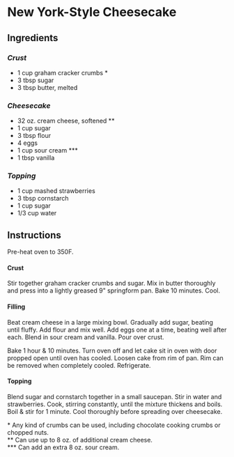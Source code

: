 # New York-Style Cheesecake

## Ingredients
### *Crust*
- 1 cup graham cracker crumbs *
- 3 tbsp sugar
- 3 tbsp butter, melted

### *Cheesecake*
- 32 oz. cream cheese, softened **
- 1 cup sugar
- 3 tbsp flour
- 4 eggs
- 1 cup sour cream ***
- 1 tbsp vanilla

### *Topping*
- 1 cup mashed strawberries
- 3 tbsp cornstarch
- 1 cup sugar
- 1/3 cup water

## Instructions
Pre-heat oven to 350F.

#### Crust
Stir together graham cracker crumbs and sugar. Mix in butter thoroughly and press into a lightly greased 9" springform pan. Bake 10 minutes. Cool.
#### Filling
Beat cream cheese in a large mixing bowl. Gradually add sugar, beating until fluffy. Add flour and mix well. 
Add eggs one at a time, beating well after each. Blend in sour cream and vanilla. Pour over crust.

Bake 1 hour & 10 minutes. Turn oven off and let cake sit in oven with door propped open until oven has cooled. Loosen cake from rim of pan. Rim can be removed when completely cooled. Refrigerate.

#### Topping
Blend sugar and cornstarch together in a small saucepan. Stir in water and strawberries. Cook, stirring constantly, until the mixture thickens and boils. Boil & stir for 1 minute. Cool thoroughly before spreading over cheesecake. 

\* Any kind of crumbs can be used, including chocolate cooking crumbs or chopped nuts.\
\** Can use up to 8 oz. of additional cream cheese.\
\*** Can add an extra 8 oz. sour cream.